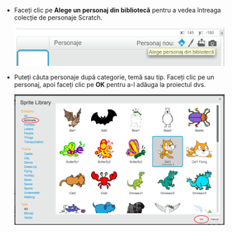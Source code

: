 + Faceți clic pe **Alege un personaj din bibliotecă** pentru a vedea întreaga colecție de personaje Scratch.
    
    ![captură de ecran](images/sprite-library.png)

+ Puteți căuta personaje după categorie, temă sau tip. Faceți clic pe un personaj, apoi faceți clic pe **OK** pentru a-l adăuga la proiectul dvs.
    
    ![captură de ecran](images/sprite-choose.png)